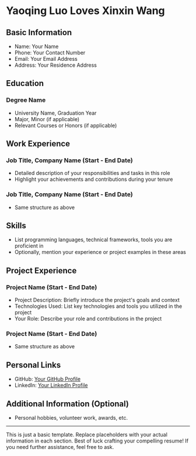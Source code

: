 # Yaoqing Luo Loves Xinxin Wang

## Basic Information
- Name: Your Name
- Phone: Your Contact Number
- Email: Your Email Address
- Address: Your Residence Address

## Education
### Degree Name
- University Name, Graduation Year
- Major, Minor (if applicable)
- Relevant Courses or Honors (if applicable)

## Work Experience
### Job Title, Company Name (Start - End Date)
- Detailed description of your responsibilities and tasks in this role
- Highlight your achievements and contributions during your tenure

### Job Title, Company Name (Start - End Date)
- Same structure as above

## Skills
- List programming languages, technical frameworks, tools you are proficient in
- Optionally, mention your experience or project examples in these areas

## Project Experience
### Project Name (Start - End Date)
- Project Description: Briefly introduce the project's goals and context
- Technologies Used: List key technologies and tools you utilized in the project
- Your Role: Describe your role and contributions in the project

### Project Name (Start - End Date)
- Same structure as above

## Personal Links
- GitHub: [Your GitHub Profile](https://github.com/yourusername)
- LinkedIn: [Your LinkedIn Profile](https://www.linkedin.com/in/yourusername)

## Additional Information (Optional)
- Personal hobbies, volunteer work, awards, etc.

---

This is just a basic template. Replace placeholders with your actual information in each section. Best of luck crafting your compelling resume! If you need further assistance, feel free to ask.
